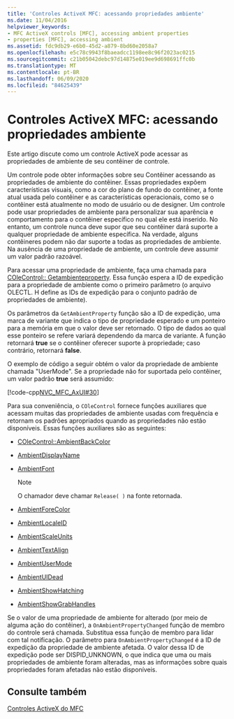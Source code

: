 ```yaml
---
title: 'Controles ActiveX MFC: acessando propriedades ambiente'
ms.date: 11/04/2016
helpviewer_keywords:
- MFC ActiveX controls [MFC], accessing ambient properties
- properties [MFC], accessing ambient
ms.assetid: fdc9db29-e6b0-45d2-a879-8bd60e2058a7
ms.openlocfilehash: e5c78c9943f8baeadcc1198ee8c96f2023ac0215
ms.sourcegitcommit: c21b05042debc97d14875e019ee9d698691ffc0b
ms.translationtype: MT
ms.contentlocale: pt-BR
ms.lasthandoff: 06/09/2020
ms.locfileid: "84625439"
---
```

# <a name="mfc-activex-controls-accessing-ambient-properties"></a>Controles ActiveX MFC: acessando propriedades ambiente

Este artigo discute como um controle ActiveX pode acessar as propriedades de ambiente de seu contêiner de controle.

Um controle pode obter informações sobre seu Contêiner acessando as propriedades de ambiente do contêiner. Essas propriedades expõem características visuais, como a cor do plano de fundo do contêiner, a fonte atual usada pelo contêiner e as características operacionais, como se o contêiner está atualmente no modo de usuário ou de designer. Um controle pode usar propriedades de ambiente para personalizar sua aparência e comportamento para o contêiner específico no qual ele está inserido. No entanto, um controle nunca deve supor que seu contêiner dará suporte a qualquer propriedade de ambiente específica. Na verdade, alguns contêineres podem não dar suporte a todas as propriedades de ambiente. Na ausência de uma propriedade de ambiente, um controle deve assumir um valor padrão razoável.

Para acessar uma propriedade de ambiente, faça uma chamada para [COleControl:: Getambienteproperty](reference/colecontrol-class.md#getambientproperty). Essa função espera a ID de expedição para a propriedade de ambiente como o primeiro parâmetro (o arquivo OLECTL. H define as IDs de expedição para o conjunto padrão de propriedades de ambiente).

Os parâmetros da `GetAmbientProperty` função são a ID de expedição, uma marca de variante que indica o tipo de propriedade esperado e um ponteiro para a memória em que o valor deve ser retornado. O tipo de dados ao qual esse ponteiro se refere variará dependendo da marca de variante. A função retornará **true** se o contêiner oferecer suporte à propriedade; caso contrário, retornará **false**.

O exemplo de código a seguir obtém o valor da propriedade de ambiente chamada "UserMode". Se a propriedade não for suportada pelo contêiner, um valor padrão **true** será assumido:

[!code-cpp[NVC_MFC_AxUI#30](codesnippet/cpp/mfc-activex-controls-accessing-ambient-properties_1.cpp)]

Para sua conveniência, o `COleControl` fornece funções auxiliares que acessam muitas das propriedades de ambiente usadas com frequência e retornam os padrões apropriados quando as propriedades não estão disponíveis. Essas funções auxiliares são as seguintes:

- [COleControl::AmbientBackColor](reference/colecontrol-class.md#ambientbackcolor)

- [AmbientDisplayName](reference/colecontrol-class.md#ambientdisplayname)

- [AmbientFont](reference/colecontrol-class.md#ambientfont)

    > [!NOTE]
    >  O chamador deve chamar `Release( )` na fonte retornada.

- [AmbientForeColor](reference/colecontrol-class.md#ambientforecolor)

- [AmbientLocaleID](reference/colecontrol-class.md#ambientlocaleid)

- [AmbientScaleUnits](reference/colecontrol-class.md#ambientscaleunits)

- [AmbientTextAlign](reference/colecontrol-class.md#ambienttextalign)

- [AmbientUserMode](reference/colecontrol-class.md#ambientusermode)

- [AmbientUIDead](reference/colecontrol-class.md#ambientuidead)

- [AmbientShowHatching](reference/colecontrol-class.md#ambientshowhatching)

- [AmbientShowGrabHandles](reference/colecontrol-class.md#ambientshowgrabhandles)

Se o valor de uma propriedade de ambiente for alterado (por meio de alguma ação do contêiner), a `OnAmbientPropertyChanged` função de membro do controle será chamada. Substitua essa função de membro para lidar com tal notificação. O parâmetro para `OnAmbientPropertyChanged` é a ID de expedição da propriedade de ambiente afetada. O valor dessa ID de expedição pode ser DISPID_UNKNOWN, o que indica que uma ou mais propriedades de ambiente foram alteradas, mas as informações sobre quais propriedades foram afetadas não estão disponíveis.

## <a name="see-also"></a>Consulte também

[Controles ActiveX do MFC](mfc-activex-controls.md)
